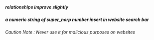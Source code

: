 ##### relationships improve slightly #####
##### a numeric string of super_norp number insert in website search bar #####
###### Caution Note :  Never use it for malicious purposes on websites ######

